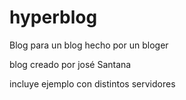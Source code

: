 # hyperblog
Blog para un blog hecho por un bloger


blog creado por josé Santana

incluye ejemplo con distintos servidores